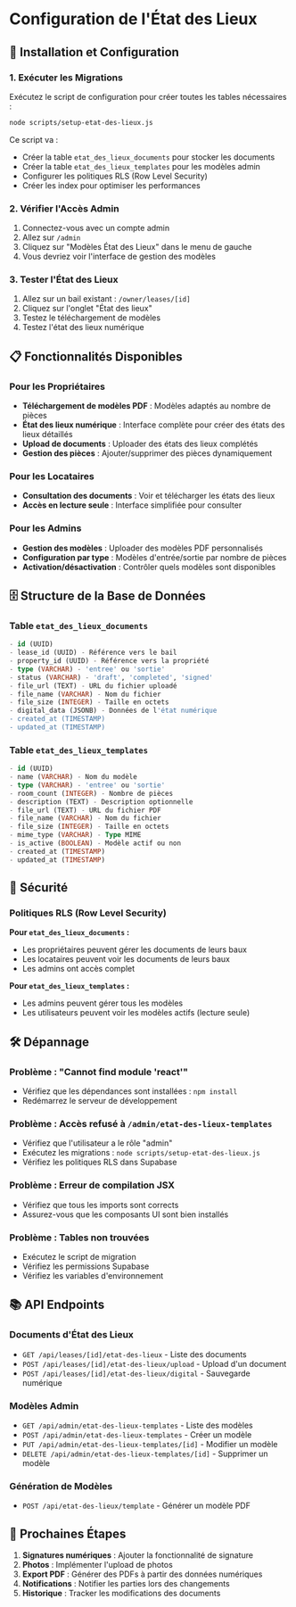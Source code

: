 # Configuration de l'État des Lieux

## 🚀 Installation et Configuration

### 1. Exécuter les Migrations

Exécutez le script de configuration pour créer toutes les tables nécessaires :

```bash
node scripts/setup-etat-des-lieux.js
```

Ce script va :
- Créer la table `etat_des_lieux_documents` pour stocker les documents
- Créer la table `etat_des_lieux_templates` pour les modèles admin
- Configurer les politiques RLS (Row Level Security)
- Créer les index pour optimiser les performances

### 2. Vérifier l'Accès Admin

1. Connectez-vous avec un compte admin
2. Allez sur `/admin`
3. Cliquez sur "Modèles État des Lieux" dans le menu de gauche
4. Vous devriez voir l'interface de gestion des modèles

### 3. Tester l'État des Lieux

1. Allez sur un bail existant : `/owner/leases/[id]`
2. Cliquez sur l'onglet "État des lieux"
3. Testez le téléchargement de modèles
4. Testez l'état des lieux numérique

## 📋 Fonctionnalités Disponibles

### Pour les Propriétaires
- **Téléchargement de modèles PDF** : Modèles adaptés au nombre de pièces
- **État des lieux numérique** : Interface complète pour créer des états des lieux détaillés
- **Upload de documents** : Uploader des états des lieux complétés
- **Gestion des pièces** : Ajouter/supprimer des pièces dynamiquement

### Pour les Locataires
- **Consultation des documents** : Voir et télécharger les états des lieux
- **Accès en lecture seule** : Interface simplifiée pour consulter

### Pour les Admins
- **Gestion des modèles** : Uploader des modèles PDF personnalisés
- **Configuration par type** : Modèles d'entrée/sortie par nombre de pièces
- **Activation/désactivation** : Contrôler quels modèles sont disponibles

## 🗄️ Structure de la Base de Données

### Table `etat_des_lieux_documents`
```sql
- id (UUID)
- lease_id (UUID) - Référence vers le bail
- property_id (UUID) - Référence vers la propriété
- type (VARCHAR) - 'entree' ou 'sortie'
- status (VARCHAR) - 'draft', 'completed', 'signed'
- file_url (TEXT) - URL du fichier uploadé
- file_name (VARCHAR) - Nom du fichier
- file_size (INTEGER) - Taille en octets
- digital_data (JSONB) - Données de l'état numérique
- created_at (TIMESTAMP)
- updated_at (TIMESTAMP)
```

### Table `etat_des_lieux_templates`
```sql
- id (UUID)
- name (VARCHAR) - Nom du modèle
- type (VARCHAR) - 'entree' ou 'sortie'
- room_count (INTEGER) - Nombre de pièces
- description (TEXT) - Description optionnelle
- file_url (TEXT) - URL du fichier PDF
- file_name (VARCHAR) - Nom du fichier
- file_size (INTEGER) - Taille en octets
- mime_type (VARCHAR) - Type MIME
- is_active (BOOLEAN) - Modèle actif ou non
- created_at (TIMESTAMP)
- updated_at (TIMESTAMP)
```

## 🔐 Sécurité

### Politiques RLS (Row Level Security)

**Pour `etat_des_lieux_documents` :**
- Les propriétaires peuvent gérer les documents de leurs baux
- Les locataires peuvent voir les documents de leurs baux
- Les admins ont accès complet

**Pour `etat_des_lieux_templates` :**
- Les admins peuvent gérer tous les modèles
- Les utilisateurs peuvent voir les modèles actifs (lecture seule)

## 🛠️ Dépannage

### Problème : "Cannot find module 'react'"
- Vérifiez que les dépendances sont installées : `npm install`
- Redémarrez le serveur de développement

### Problème : Accès refusé à `/admin/etat-des-lieux-templates`
- Vérifiez que l'utilisateur a le rôle "admin"
- Exécutez les migrations : `node scripts/setup-etat-des-lieux.js`
- Vérifiez les politiques RLS dans Supabase

### Problème : Erreur de compilation JSX
- Vérifiez que tous les imports sont corrects
- Assurez-vous que les composants UI sont bien installés

### Problème : Tables non trouvées
- Exécutez le script de migration
- Vérifiez les permissions Supabase
- Vérifiez les variables d'environnement

## 📚 API Endpoints

### Documents d'État des Lieux
- `GET /api/leases/[id]/etat-des-lieux` - Liste des documents
- `POST /api/leases/[id]/etat-des-lieux/upload` - Upload d'un document
- `POST /api/leases/[id]/etat-des-lieux/digital` - Sauvegarde numérique

### Modèles Admin
- `GET /api/admin/etat-des-lieux-templates` - Liste des modèles
- `POST /api/admin/etat-des-lieux-templates` - Créer un modèle
- `PUT /api/admin/etat-des-lieux-templates/[id]` - Modifier un modèle
- `DELETE /api/admin/etat-des-lieux-templates/[id]` - Supprimer un modèle

### Génération de Modèles
- `POST /api/etat-des-lieux/template` - Générer un modèle PDF

## 🎯 Prochaines Étapes

1. **Signatures numériques** : Ajouter la fonctionnalité de signature
2. **Photos** : Implémenter l'upload de photos
3. **Export PDF** : Générer des PDFs à partir des données numériques
4. **Notifications** : Notifier les parties lors des changements
5. **Historique** : Tracker les modifications des documents
